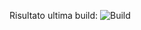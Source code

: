 Risultato ultima build: 
![Build](https://github.com/GabrieleDisaUnipd/prova-pratica-2/actions/workflows/maven.yml/badge.svg)